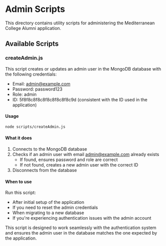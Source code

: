# Admin Scripts

This directory contains utility scripts for administering the Mediterranean College Alumni application.

## Available Scripts

### createAdmin.js

This script creates or updates an admin user in the MongoDB database with the following credentials:

- Email: admin@example.com
- Password: password123
- Role: admin
- ID: 5f8f8c8f8c8f8c8f8c8f8c9d (consistent with the ID used in the application)

#### Usage

```bash
node scripts/createAdmin.js
```

#### What it does

1. Connects to the MongoDB database
2. Checks if an admin user with email admin@example.com already exists
   - If found, ensures password and role are correct
   - If not found, creates a new admin user with the correct ID
3. Disconnects from the database

#### When to use

Run this script:
- After initial setup of the application
- If you need to reset the admin credentials
- When migrating to a new database
- If you're experiencing authentication issues with the admin account

This script is designed to work seamlessly with the authentication system and ensures the admin user in the database matches the one expected by the application. 